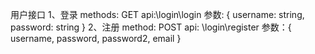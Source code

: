 用户接口
1、登录
    methods: GET
    api:\login\login
    参数: {
        username: string,
        password: string
    }
2、注册
    method: POST
    api: \login\register
    参数：{
        username,
        password,
        password2,
        email
    }